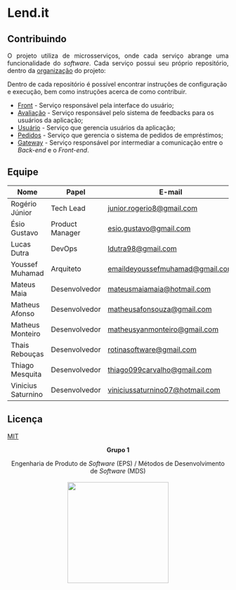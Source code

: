 # Lend.it

## Contribuindo
<p align="justify">
O projeto utiliza de microsserviços, onde cada serviço abrange uma funcionalidade do <i>software</i>. Cada serviço possui seu próprio repositório, dentro da <a href="https://github.com/Lend-it" title="Organização do Projeto Lend.it">organização</a> do projeto:

Dentro de cada repositório é possível encontrar instruções de configuração e execução, bem como instruções acerca de como contribuir.

<ul>
    <li><a href="https://github.com/Lend-it/Front" title="Front-end">Front</a> - Serviço responsável pela interface do usuário;</li>
    <li><a href="https://github.com/Lend-it/Rating" title="Organização do Projeto Lend.it">Avaliação</a> - Serviço responsável pelo sistema de feedbacks para os usuários da aplicação;</li>
    <li><a href="https://github.com/Lend-it/User" title="Organização do Projeto Lend.it">Usuário</a> - Serviço que gerencia usuários da aplicação;</li>
    <li><a href="https://github.com/Lend-it/Request" title="Organização do Projeto Lend.it">Pedidos</a> - Serviço que gerencia o sistema de pedidos de empréstimos; </li>
    <li><a href="https://github.com/Lend-it/Gateway" title="Organização do Projeto Lend.it">Gateway</a> - Serviço responsável por intermediar a comunicação entre o <i>Back-end</i> e o <i>Front-end</i>. </li>
</ul>

</p>
   

## Equipe

| Nome              | Papel           | E-mail                          |
|-------------------|-----------------|---------------------------------|
| Rogério Júnior    | Tech Lead       |     junior.rogerio8@gmail.com   |
| Ésio Gustavo      | Product Manager |    esio.gustavo@gmail.com       |
| Lucas Dutra       | DevOps          |    ldutra98@gmail.com           |
| Youssef Muhamad   | Arquiteto       | emaildeyoussefmuhamad@gmail.com |
| Mateus Maia       | Desenvolvedor   |     mateusmaiamaia@hotmail.com  |
| Matheus Afonso    | Desenvolvedor   |    matheusafonsouza@gmail.com   |
| Matheus Monteiro  | Desenvolvedor   | matheusyanmonteiro@gmail.com    |
| Thais Rebouças    | Desenvolvedor   | rotinasoftware@gmail.com        |
| Thiago Mesquita   | Desenvolvedor   | thiago099carvalho@gmail.com     |
| Vinicius Saturnino| Desenvolvedor   | viniciussaturnino07@hotmail.com |

## Licença

[MIT](https://opensource.org/licenses/MIT)


<p align="center"><b>Grupo 1</b></p>
<p align="center">Engenharia de Produto de <i>Software</i> (EPS) / Métodos de Desenvolvimento de <i>Software</i> (MDS)<br /><br />
<a href="https://fga.unb.br" target="_blank"><img width="230"src="https://4.bp.blogspot.com/-0aa6fAFnSnA/VzICtBQgciI/AAAAAAAARn4/SxVsQPFNeE0fxkCPVgMWbhd5qIEAYCMbwCLcB/s1600/unb-gama.png"></a>
</p>
